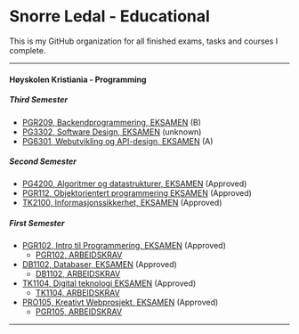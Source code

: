 # Snorre Ledal - Educational

This is my GitHub organization for all finished exams, tasks and courses I complete.

---

#### Høyskolen Kristiania - Programming

##### Third Semester
- [PGR209, Backendprogrammering, EKSAMEN]() (B)
- [PG3302, Software Design, EKSAMEN]() (unknown)
- [PG6301, Webutvikling og API-design, EKSAMEN]() (A)


##### Second Semester
- [PG4200, Algoritmer og datastrukturer, EKSAMEN]() (Approved)
- [PGR112, Objektorientert programmering EKSAMEN]() (Approved)
- [TK2100, Informasjonssikkerhet, EKSAMEN]() (Approved)


##### First Semester
- [PGR102, Intro til Programmering, EKSAMEN](https://github.com/Errons1School/pgr102-exam) (Approved)
    - [PGR102, ARBEIDSKRAV](https://github.com/Errons1School/pgr102-requirement-1)
- [DB1102, Databaser, EKSAMEN](https://github.com/Errons1School/db1102-exam) (Approved)
  - [DB1102, ARBEIDSKRAV](https://github.com/Errons1School/db102-requirement-1)
- [TK1104, Digital teknologi EKSAMEN](https://github.com/Errons1School/tk1104-exam) (Approved)
  - [TK1104, ARBEIDSKRAV](https://github.com/Errons1School/tk1104-requirement-1)
- [PRO105, Kreativt Webprosjekt, EKSAMEN](https://github.com/Errons1School/pro105-exam) (Approved)
  - [PGR105, ARBEIDSKRAV](https://github.com/Errons1School/pro105-requirement-1)

---
